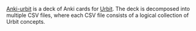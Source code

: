 [Anki-urbit](https://github.com/mcevoypeter/anki-urbit) is a deck of Anki cards
for [Urbit](https://urbit.org). The deck is decomposed into multiple CSV files,
where each CSV file consists of a logical collection of Urbit concepts.
